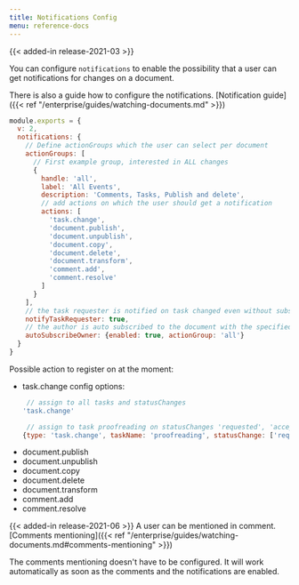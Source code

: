 ```yaml
---
title: Notifications Config
menu: reference-docs
---
```


{{< added-in release-2021-03 >}}

You can configure `notifications` to enable the possibility that a user can get notifications for changes on a document.

There is also a guide how to configure the notifications.
[Notification guide]({{< ref "/enterprise/guides/watching-documents.md" >}})

```js
module.exports = {
  v: 2,
  notifications: {
    // Define actionGroups which the user can select per document
    actionGroups: [
      // First example group, interested in ALL changes
      {
        handle: 'all',
        label: 'All Events',
        description: 'Comments, Tasks, Publish and delete',
        // add actions on which the user should get a notification
        actions: [
          'task.change',
          'document.publish',
          'document.unpublish',
          'document.copy',
          'document.delete',
          'document.transform',
          'comment.add',
          'comment.resolve'
        ]
      }
    ],
    // the task requester is notified on task changed even without subscription
    notifyTaskRequester: true,
    // the author is auto subscribed to the document with the specified actionGroup
    autoSubscribeOwner: {enabled: true, actionGroup: 'all'}
  }
}
```

Possible action to register on at the moment:
- task.change
   config options:
   ```js
    // assign to all tasks and statusChanges
   'task.change'

    // assign to task proofreading on statusChanges 'requested', 'accepted', 'completed'
   {type: 'task.change', taskName: 'proofreading', statusChange: ['requested', 'accepted', 'completed']}
   ```
- document.publish
- document.unpublish
- document.copy
- document.delete
- document.transform
- comment.add
- comment.resolve

{{< added-in release-2021-06 >}}
A user can be mentioned in comment. [Comments mentioning]({{< ref "/enterprise/guides/watching-documents.md#comments-mentioning" >}})

The comments mentioning doesn't have to be configured. It will work automatically as soon as the comments and the notifications are enabled.